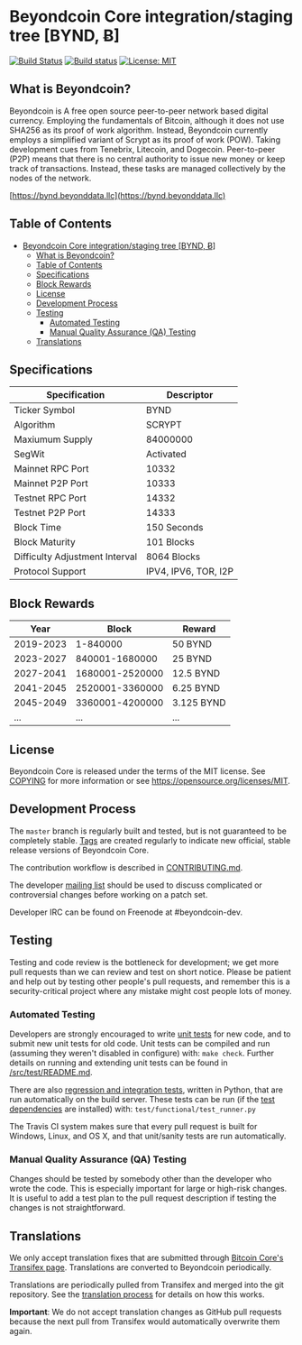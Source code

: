Beyondcoin Core integration/staging tree [BYND, Ƀ]
==================================================

[![Build Status](https://travis-ci.org/beyondcoin-project/beyondcoin.svg?branch=master)](https://travis-ci.org/beyondcoin-project/beyondcoin)
[![Build status](https://ci.appveyor.com/api/projects/status/qxam58ebbuw42my0?svg=true)](https://ci.appveyor.com/project/beyondcoin-project/beyondcoin-i7gkc)
[![License: MIT](https://img.shields.io/badge/License-MIT-yellow.svg)](https://opensource.org/licenses/MIT)

What is Beyondcoin?
----------------

Beyondcoin is A free open source peer-to-peer network based digital currency. Employing the fundamentals of Bitcoin, although it does not use SHA256 as its proof of work algorithm. Instead, Beyondcoin currently employs a simplified variant of Scrypt as its proof of work (POW). Taking development cues from Tenebrix, Litecoin, and Dogecoin. Peer-to-peer (P2P) means that there is no central authority to issue new money or keep track of transactions. Instead, these tasks are managed collectively by the nodes of the network.

[https://bynd.beyonddata.llc](https://bynd.beyonddata.llc)

Table of Contents
-----------------

<!--ts--->
- [Beyondcoin Core integration/staging tree [BYND, Ƀ]](#beyondcoin-core-integrationstaging-tree-bynd-%c9%83)
  - [What is Beyondcoin?](#what-is-beyondcoin)
  - [Table of Contents](#table-of-contents)
  - [Specifications](#specifications)
  - [Block Rewards](#block-rewards)
  - [License](#license)
  - [Development Process](#development-process)
  - [Testing](#testing)
    - [Automated Testing](#automated-testing)
    - [Manual Quality Assurance (QA) Testing](#manual-quality-assurance-qa-testing)
  - [Translations](#translations)
<!--te-->

Specifications
--------------
Specification | Descriptor
------------- | ----------
Ticker Symbol                  | BYND
Algorithm                      | SCRYPT
Maxiumum Supply                | 84000000
SegWit                         | Activated
Mainnet RPC Port               | 10332
Mainnet P2P Port               | 10333
Testnet RPC Port               | 14332
Testnet P2P Port               | 14333
Block Time                     | 150 Seconds
Block Maturity                 | 101 Blocks
Difficulty Adjustment Interval | 8064 Blocks
Protocol Support               | IPV4, IPV6, TOR, I2P

Block Rewards
-------------
Year | Block | Reward
---- | ----- | ------
2019-2023 | 1-840000        | 50 BYND
2023-2027 | 840001-1680000  | 25 BYND
2027-2041 | 1680001-2520000 | 12.5 BYND
2041-2045 | 2520001-3360000 | 6.25 BYND
2045-2049 | 3360001-4200000 | 3.125 BYND
...       | ...             | ...

License
-------

Beyondcoin Core is released under the terms of the MIT license. See [COPYING](COPYING) for more
information or see https://opensource.org/licenses/MIT.

Development Process
-------------------

The `master` branch is regularly built and tested, but is not guaranteed to be
completely stable. [Tags](https://github.com/beyondcoin-project/beyondcoin/tags) are created
regularly to indicate new official, stable release versions of Beyondcoin Core.

The contribution workflow is described in [CONTRIBUTING.md](CONTRIBUTING.md).

The developer [mailing list](https://groups.google.com/forum/#!forum/beyondcoin-dev)
should be used to discuss complicated or controversial changes before working
on a patch set.

Developer IRC can be found on Freenode at #beyondcoin-dev.

Testing
-------

Testing and code review is the bottleneck for development; we get more pull
requests than we can review and test on short notice. Please be patient and help out by testing
other people's pull requests, and remember this is a security-critical project where any mistake might cost people
lots of money.

### Automated Testing

Developers are strongly encouraged to write [unit tests](src/test/README.md) for new code, and to
submit new unit tests for old code. Unit tests can be compiled and run
(assuming they weren't disabled in configure) with: `make check`. Further details on running
and extending unit tests can be found in [/src/test/README.md](/src/test/README.md).

There are also [regression and integration tests](/test), written
in Python, that are run automatically on the build server.
These tests can be run (if the [test dependencies](/test) are installed) with: `test/functional/test_runner.py`

The Travis CI system makes sure that every pull request is built for Windows, Linux, and OS X, and that unit/sanity tests are run automatically.

### Manual Quality Assurance (QA) Testing

Changes should be tested by somebody other than the developer who wrote the
code. This is especially important for large or high-risk changes. It is useful
to add a test plan to the pull request description if testing the changes is
not straightforward.

Translations
------------

We only accept translation fixes that are submitted through [Bitcoin Core's Transifex page](https://www.transifex.com/projects/p/bitcoin/).
Translations are converted to Beyondcoin periodically.

Translations are periodically pulled from Transifex and merged into the git repository. See the
[translation process](doc/translation_process.md) for details on how this works.

**Important**: We do not accept translation changes as GitHub pull requests because the next
pull from Transifex would automatically overwrite them again.
